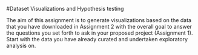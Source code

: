 #Dataset Visualizations and Hypothesis testing

The aim of this assignment is to generate visualizations based on the data that you have downloaded in Assignment 2 with the overall goal to answer the questions you set forth to ask in your proposed project (Assignment 1). Start with the data you have already curated and undertaken exploratory analysis on.

